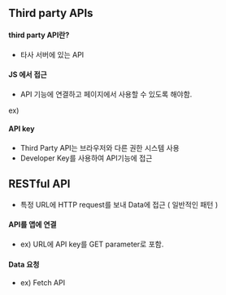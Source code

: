 ## Third party APIs

#### third party API란?

- 타사 서버에 있는 API


#### JS 에서 접근

- API 기능에 연결하고 페이지에서 사용할 수 있도록 해야함.

ex) 
<script>로 서버에서 사용 가능한 JS library에 연결 

<script src="https://api.mqcdn.com/sdk/mapquest-js/v1.3.2/mapquest.js"></script>
<link type="text/css" rel="stylesheet" href="https://api.mqcdn.com/sdk/mapquest-js/v1.3.2/mapquest.css"/>


  #### API key

- Third Party API는 브라우저와 다른 권한 시스템 사용
- Developer Key를 사용하여 API기능에 접근





## RESTful API

- 특정 URL에 HTTP request를 보내 Data에 접근 ( 일반적인 패턴 )


#### API를 앱에 연결

- ex) URL에 API key를 GET parameter로 포함.


#### Data 요청

- ex) Fetch API
